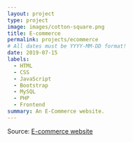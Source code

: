 ```yaml
---
layout: project
type: project
image: images/cotton-square.png
title: E-commerce
permalink: projects/ecommerce
# All dates must be YYYY-MM-DD format!
date: 2019-07-15
labels:
  - HTML
  - CSS
  - JavaScript
  - Bootstrap
  - MySQL
  - PHP
  - Frontend
summary: An E-Commerce website.
---
```




Source: <a href="https://github.com/kkjaseem/ecommerce-web"><i class="large github icon "></i>E-commerce website</a>

